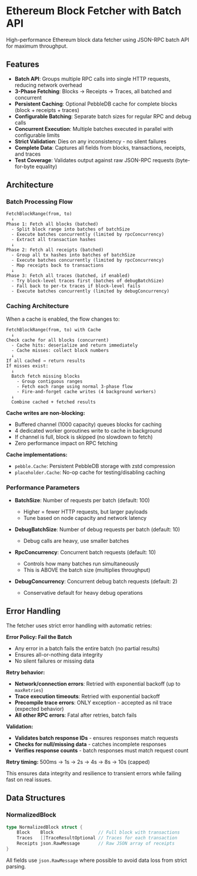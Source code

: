 # Ethereum Block Fetcher with Batch API

High-performance Ethereum block data fetcher using JSON-RPC batch API for maximum throughput.

## Features

- **Batch API**: Groups multiple RPC calls into single HTTP requests, reducing network overhead
- **3-Phase Fetching**: Blocks → Receipts → Traces, all batched and concurrent
- **Persistent Caching**: Optional PebbleDB cache for complete blocks (block + receipts + traces)
- **Configurable Batching**: Separate batch sizes for regular RPC and debug calls
- **Concurrent Execution**: Multiple batches executed in parallel with configurable limits
- **Strict Validation**: Dies on any inconsistency - no silent failures
- **Complete Data**: Captures all fields from blocks, transactions, receipts, and traces
- **Test Coverage**: Validates output against raw JSON-RPC requests (byte-for-byte equality)

## Architecture

### Batch Processing Flow

```
FetchBlockRange(from, to)
  ↓
Phase 1: Fetch all blocks (batched)
  - Split block range into batches of batchSize
  - Execute batches concurrently (limited by rpcConcurrency)
  - Extract all transaction hashes
  ↓
Phase 2: Fetch all receipts (batched)
  - Group all tx hashes into batches of batchSize
  - Execute batches concurrently (limited by rpcConcurrency)
  - Map receipts back to transactions
  ↓
Phase 3: Fetch all traces (batched, if enabled)
  - Try block-level traces first (batches of debugBatchSize)
  - Fall back to per-tx traces if block-level fails
  - Execute batches concurrently (limited by debugConcurrency)
```

### Caching Architecture

When a cache is enabled, the flow changes to:

```
FetchBlockRange(from, to) with Cache
  ↓
Check cache for all blocks (concurrent)
  - Cache hits: deserialize and return immediately
  - Cache misses: collect block numbers
  ↓
If all cached → return results
If misses exist:
  ↓
  Batch fetch missing blocks
    - Group contiguous ranges
    - Fetch each range using normal 3-phase flow
    - Fire-and-forget cache writes (4 background workers)
  ↓
  Combine cached + fetched results
```

**Cache writes are non-blocking:**
- Buffered channel (1000 capacity) queues blocks for caching
- 4 dedicated worker goroutines write to cache in background
- If channel is full, block is skipped (no slowdown to fetch)
- Zero performance impact on RPC fetching

**Cache implementations:**
- `pebble.Cache`: Persistent PebbleDB storage with zstd compression
- `placeholder.Cache`: No-op cache for testing/disabling caching

### Performance Parameters

- **BatchSize**: Number of requests per batch (default: 100)
  - Higher = fewer HTTP requests, but larger payloads
  - Tune based on node capacity and network latency
  
- **DebugBatchSize**: Number of debug requests per batch (default: 10)
  - Debug calls are heavy, use smaller batches
  
- **RpcConcurrency**: Concurrent batch requests (default: 10)
  - Controls how many batches run simultaneously
  - This is ABOVE the batch size (multiplies throughput)
  
- **DebugConcurrency**: Concurrent debug batch requests (default: 2)
  - Conservative default for heavy debug operations

## Error Handling

The fetcher uses strict error handling with automatic retries:

**Error Policy: Fail the Batch**
- Any error in a batch fails the entire batch (no partial results)
- Ensures all-or-nothing data integrity
- No silent failures or missing data

**Retry behavior:**
- **Network/connection errors**: Retried with exponential backoff (up to `maxRetries`)
- **Trace execution timeouts**: Retried with exponential backoff
- **Precompile trace errors**: ONLY exception - accepted as nil trace (expected behavior)
- **All other RPC errors**: Fatal after retries, batch fails

**Validation:**
- **Validates batch response IDs** - ensures responses match requests
- **Checks for null/missing data** - catches incomplete responses
- **Verifies response counts** - batch responses must match request count

**Retry timing:** 500ms → 1s → 2s → 4s → 8s → 10s (capped)

This ensures data integrity and resilience to transient errors while failing fast on real issues.

## Data Structures

### NormalizedBlock
```go
type NormalizedBlock struct {
    Block    Block                 // Full block with transactions
    Traces   []TraceResultOptional // Traces for each transaction
    Receipts json.RawMessage       // Raw JSON array of receipts
}
```

All fields use `json.RawMessage` where possible to avoid data loss from strict parsing.

